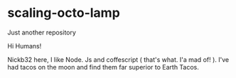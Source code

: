 # scaling-octo-lamp
Just another repository



Hi Humans!

Nickb32 here, I like Node. Js and coffescript ( that's what. I'a mad of! ). I've had tacos on the moon and find them far superior to Earth Tacos.
